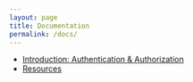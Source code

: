 ```yaml
---
layout: page
title: Documentation
permalink: /docs/
---
```


* [Introduction: Authentication & Authorization](authorization.html)
* [Resources](resources.html)